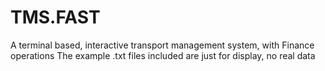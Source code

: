 # TMS.FAST
A terminal based, interactive transport management system, with Finance operations
The example .txt files included are just for display, no real data
